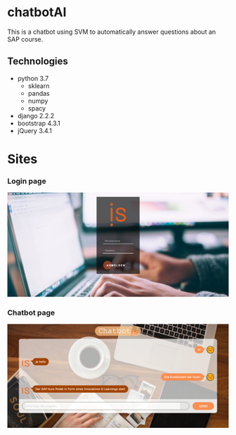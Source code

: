 
# chatbotAI
This is a chatbot using SVM to automatically answer questions about an SAP course.


## Technologies
* python 3.7
  * sklearn
  * pandas
  * numpy
  * spacy
* django 2.2.2
* bootstrap 4.3.1
* jQuery 3.4.1

# Sites
### Login page 
![Preview](/login_preview.png)
### Chatbot page
![Preview](/chat_preview.png)
